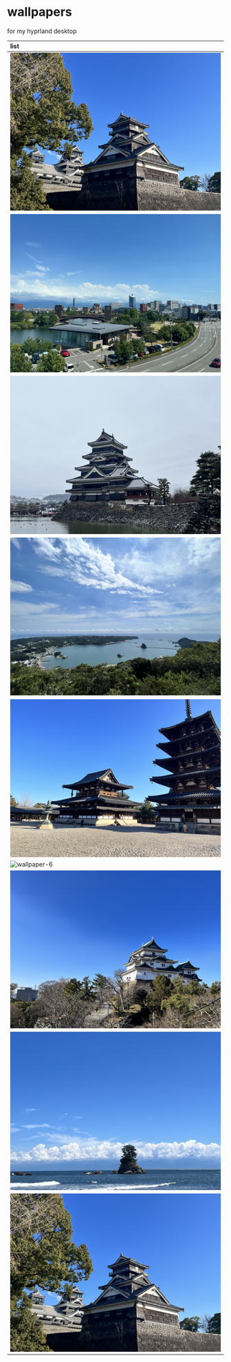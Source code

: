# wallpapers

for my hyprland desktop

|list|
|:--|
|![wallpaper-1](wallpapers/IMG_4823-01.jpg)|
|![wallpaper-2](wallpapers/IMG_4823-02.jpg)|
|![wallpaper-3](wallpapers/IMG_4823-03.jpg)|
|![wallpaper-4](wallpapers/IMG_4823-04.jpg)|
|![wallpaper-5](wallpapers/IMG_4823-05.jpg)|
|![wallpaper-6](wallpapers/IMG_4823-06.jpg)|
|![wallpaper-7](wallpapers/IMG_4823-07.jpg)|
|![wallpaper-8](wallpapers/IMG_4823-08.jpg)|
|![wallpaper-9](wallpapers/IMG_4823-09.jpg)|
